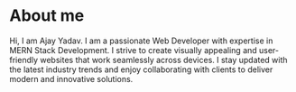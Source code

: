 # About me
Hi, I am Ajay Yadav. I am a passionate Web Developer with expertise in MERN Stack Development. I strive to create visually appealing and user-friendly websites that work seamlessly across devices. I stay updated with the latest industry trends and enjoy collaborating with clients to deliver modern and innovative solutions.




